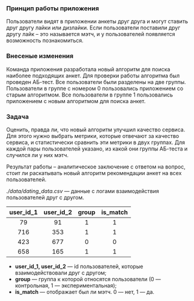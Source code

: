 ### Принцип работы приложения
Пользователи видят в приложении анкеты друг друга и могут ставить друг другу лайки или дизлайки. Если пользователи поставили друг другу лайк – это называется мэтч, и у пользователей появляется возможность познакомиться.
### Внесеные изменения
Команда приложения разработала новый алгоритм для поиска наиболее подходящих анкет. Для проверки работы алгоритма был проведен АБ-тест. Все пользователи были разделены на две группы. Пользователи в группе с номером 0 пользовались приложением со старым алгоритмом. Все пользователи в группе 1 пользовались приложением с новым алгоритмом для поиска анкет.
### Задача
Оценить, правда ли, что новый алгоритм улучшил качество сервиса. Для этого нужно выбрать метрики, которые отвечают за качество сервиса, и статистически сравнить эти метрики в двух группах.
Для каждой пары пользователей указано, из какой они группы АБ-теста и случился ли у них мэтч.

Результат работы – аналитическое заключение с ответом на вопрос, стоит ли раскатывать новый алгоритм рекомендации анкет на всех пользователей.

 <i>./data/dating_data.csv</i> — данные с логами взаимодействия пользователей друг с другом.
 
| **user_id_1** | **user_id_2** | **group** | **is_match** |
|:-------------:|:-------------:|:---------:|:------------:|
| 79            | 91            | 1         | 1            |
| 716           | 353           | 1         | 1            |
| 423           | 677           | 0         | 0            |
| 658           | 165           | 1         | 1            |

- **user_id_1, user_id_2** — id пользователей, которые взаимодействовали друг с другом;
 - **group** — группа к которой относятся пользователи (0 — контрольная, 1 — экспериментальная);
 - **is_match** — отображает был ли мэтч. 0 — нет, 1 — да.